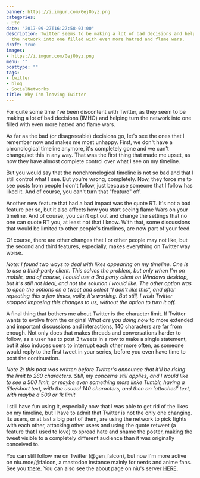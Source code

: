 ```yaml
---
banner: https://i.imgur.com/GejObyz.png
categories:
- Etc
date: "2017-09-27T16:27:58-03:00"
description: Twitter seems to be making a lot of bad decisions and helping turning
  the network into one filled with even more hatred and flame wars.
draft: true
images:
- https://i.imgur.com/GejObyz.png
menu: ""
posttype: ""
tags:
- twitter
- blog
- SocialNetworks
title: Why I'm leaving Twitter
---
```


For quite some time I've been discontent with Twitter, as they seem to be making a lot of bad decisions (IMHO) and helping turn the network into one filled with even more hatred and flame wars.

<!--more-->

As far as the bad (or disagreeable) decisions go, let's see the ones that I remember now and makes me most unhappy. First, we don't have a chronological timeline anymore, it's completely gone and we can't change/set this in any way. That was the first thing that made me upset, as now they have almost complete control over what I see on my timeline.

But you would say that the nonchronological timeline is not so bad and that I still control what I see. But you're wrong, completely. Now, they force me to see posts from people I don't follow, just because someone that I follow has liked it. And of course, you can't turn that "feature" off.

Another new feature that had a bad impact was the quote RT. It's not a bad feature per se, but it also affects how you start seeing flame Wars on your timeline. And of course, you can't opt out and change the settings that no one can quote RT you,  at least not that I know. With that, some discussions that would be limited to other people's timelines, are now part of your feed.

Of course, there are other changes that I or other people may not like, but the second and third features, especially, makes everything on Twitter way worse.

_Note: I found two ways to deal with likes appearing on my timeline. One is to use a third-party client. This solves the problem, but only when I'm on mobile, and of course, I could use a 3rd party client on Windows desktop, but it's still not ideal, and not the solution I would like. The other option was to open the options on a tweet and select "I don't like this", and after repeating this a few times, voila, it's working. But still, I wish Twitter stopped imposing this changes to us, without the option to turn it off._

A final thing that bothers me about Twitter is the character limit. If Twitter wants to evolve from the original *What are you doing now* to more extended and important discussions and interactions, 140 characters are far from enough. Not only does that makes threads and conversations harder to follow, as a user has to post 3 tweets in a row to make a single statement, but it also induces users to interrupt each other more often, as someone would reply to the first tweet in your series, before you even have time to post the continuation.

_Note 2: this post was written before Twitter's announce that it'll be rising the limit to 280 characters. Still, my concerns still applies, and I would like to see a 500 limit, or maybe even something more linke Tumblr, having a title/short text, with the usueal 140 characters, and then an 'attached' text, with maybe a 500 or 1k limit_

I still have fun using it, especially now that I was able to get rid of the likes on my timeline, but I have to admit that Twitter is not the only one changing. Its users, or at last a big part of them, are using the network to pick fights with each other, attacking other users and using the quote retweet (a feature that I used to love) to spread hate and shame the poster, making the tweet visible to a completely different audience than it was originally conceived to.

You can still follow me on Twitter (@gen_falcon), but now I'm more active on niu.moe/@falcon, a mastodon instance mainly for nerds and anime fans. See you [there](niu.moe/@falcon). You can also see the about page on niu's server [HERE](https://niu.moe/about/more).